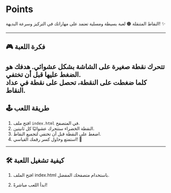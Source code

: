 # Points
النقاط المتنقلة 🟠
لعبة بسيطة ومسلية تعتمد على مهاراتك في التركيز وسرعة البديهة! ✨

---
## 🎮 **فكرة اللعبة**
تتحرك نقطة صغيرة على الشاشة بشكل عشوائي. هدفك هو الضغط عليها قبل أن تختفي.  
كلما ضغطت على النقطة، تحصل على نقطة في عداد النقاط.  
---

## 🕹️ **طريقة اللعب**
1. افتح ملف `index.html` في المتصفح.
2. النقطة الخضراء ستتحرك عشوائيًا كل ثانيتين.
3. اضغط على النقطة قبل أن تختفي لتجميع النقاط.
4. استمتع وحاول كسر رقمك القياسي! 🎉
---

## 🛠️ **كيفية تشغيل اللعبة**
1. افتح الملف index.html باستخدام متصفحك المفضل.

2. ابدأ اللعب مباشرةً!


